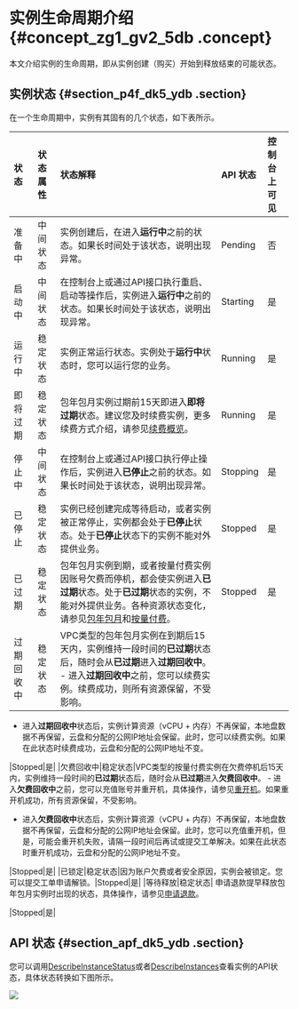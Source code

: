 # 实例生命周期介绍 {#concept_zg1_gv2_5db .concept}

本文介绍实例的生命周期，即从实例创建（购买）开始到释放结束的可能状态。

## 实例状态 {#section_p4f_dk5_ydb .section}

在一个生命周期中，实例有其固有的几个状态，如下表所示。

|状态|状态属性|状态解释|API 状态|控制台上可见|
|:-|:---|:---|:-----|:-----|
|准备中|中间状态|实例创建后，在进入**运行中**之前的状态。如果长时间处于该状态，说明出现异常。|Pending|否|
|启动中|中间状态|在控制台上或通过API接口执行重启、启动等操作后，实例进入**运行中**之前的状态。如果长时间处于该状态，说明出现异常。|Starting|是|
|运行中|稳定状态|实例正常运行状态。实例处于**运行中**状态时，您可以运行您的业务。|Running|是|
|即将过期|稳定状态|包年包月实例过期前15天即进入**即将过期**状态。建议您及时续费实例，更多续费方式介绍，请参见[续费概览](../../../../cn.zh-CN/产品定价/续费实例/续费概览.md#)。|Running|是|
|停止中|中间状态|在控制台上或通过API接口执行停止操作后，实例进入**已停止**之前的状态。如果长时间处于该状态，说明出现异常。|Stopping|是|
|已停止|稳定状态|实例已经创建完成等待启动，或者实例被正常停止，实例都会处于**已停止**状态。处于**已停止**状态下的实例不能对外提供业务。|Stopped|是|
|已过期|稳定状态|包年包月实例到期，或者按量付费实例因账号欠费而停机，都会使实例进入**已过期**状态。处于**已过期**状态的实例，不能对外提供业务。各种资源状态变化，请参见[包年包月](../../../../cn.zh-CN/产品定价/包年包月.md#)和[按量付费](../../../../cn.zh-CN/产品定价/按量付费.md#)。|Stopped|是|
|过期回收中|稳定状态|VPC类型的包年包月实例在到期后15天内，实例维持一段时间的**已过期**状态后，随时会从**已过期**进入**过期回收中**。 -   进入**过期回收中**之前，您可以续费实例。续费成功，则所有资源保留，不受影响。
-   进入**过期回收中**状态后，实例计算资源（vCPU + 内存）不再保留，本地盘数据不再保留，云盘和分配的公网IP地址会保留。此时，您可以续费实例。如果在此状态时续费成功，云盘和分配的公网IP地址不变。

 |Stopped|是|
|欠费回收中|稳定状态|VPC类型的按量付费实例在欠费停机后15天内，实例维持一段时间的**已过期**状态后，随时会从**已过期**进入**欠费回收中**。 -   进入**欠费回收中**之前，您可以充值账号并重开机，具体操作，请参见[重开机](../../../../cn.zh-CN/实例/管理实例/重开机实例.md#)。如果重开机成功，所有资源保留，不受影响。
-   进入**欠费回收中**状态后，实例计算资源（vCPU + 内存）不再保留，本地盘数据不再保留，云盘和分配的公网IP地址会保留。此时，您可以充值重开机，但是，可能会重开机失败，请隔一段时间后再试或提交工单解决。如果在此状态时重开机成功，云盘和分配的公网IP地址不变。

 |Stopped|是|
|已锁定|稳定状态|因为账户欠费或者安全原因，实例会被锁定。您可以提交工单申请解锁。|Stopped|是|
|等待释放|稳定状态| 申请退款提早释放包年包月实例时出现的状态，具体操作，请参见[申请退款](https://help.aliyun.com/document_detail/37096.html)。

 |Stopped|是|

## API 状态 {#section_apf_dk5_ydb .section}

您可以调用[DescribeInstanceStatus](../../../../cn.zh-CN/API参考/实例/DescribeInstanceStatus.md#)或者[DescribeInstances](../../../../cn.zh-CN/API参考/实例/DescribeInstances.md#)查看实例的API状态，具体状态转换如下图所示。

![](http://static-aliyun-doc.oss-cn-hangzhou.aliyuncs.com/assets/img/9551/15670305975105_zh-CN.png)

